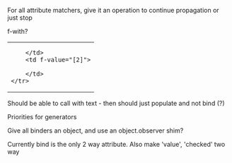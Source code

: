 For all attribute matchers, give it an operation to continue propagation or just stop

<table>
    <tr f-value="Price"> f-with?
        <td f-value="[1]">

        </td>
        <td f-value="[2]">

        </td>
    </tr>
</table>


Should be able to call with text - then should just populate and not bind (?)

Priorities for generators

Give all binders an object, and use an object.observer shim?

Currently bind is the only 2 way attribute. Also make 'value', 'checked' two way
